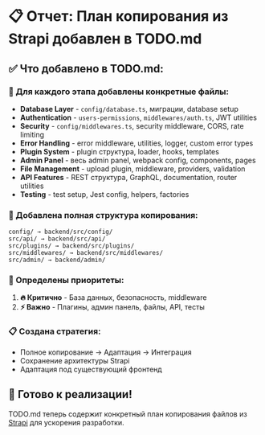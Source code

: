 # 📋 Отчет: План копирования из Strapi добавлен в TODO.md

## ✅ Что добавлено в TODO.md:

### 🔄 Для каждого этапа добавлены конкретные файлы:

- **Database Layer** - `config/database.ts`, миграции, database setup
- **Authentication** - `users-permissions`, `middlewares/auth.ts`, JWT utilities
- **Security** - `config/middlewares.ts`, security middleware, CORS, rate limiting
- **Error Handling** - error middleware, utilities, logger, custom error types
- **Plugin System** - plugin структура, loader, hooks, templates
- **Admin Panel** - весь admin panel, webpack config, components, pages
- **File Management** - upload plugin, middleware, providers, validation
- **API Features** - REST структура, GraphQL, documentation, router utilities
- **Testing** - test setup, Jest config, helpers, factories

### 📁 Добавлена полная структура копирования:

```
config/ → backend/src/config/
src/api/ → backend/src/api/
src/plugins/ → backend/src/plugins/
src/middlewares/ → backend/src/middlewares/
src/admin/ → backend/admin/
```

### 🎯 Определены приоритеты:

1. **🔥 Критично** - База данных, безопасность, middleware
2. **⚡ Важно** - Плагины, админ панель, файлы, API, тесты

### 📋 Создана стратегия:

- Полное копирование → Адаптация → Интеграция
- Сохранение архитектуры Strapi
- Адаптация под существующий фронтенд

## 🚀 Готово к реализации!

TODO.md теперь содержит конкретный план копирования файлов из [Strapi](https://github.com/strapi) для ускорения разработки.
